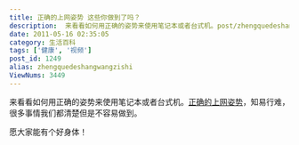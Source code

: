 ```yaml
---
title: 正确的上网姿势 这些你做到了吗？
description:  来看看如何用正确的姿势来使用笔记本或者台式机。post/zhengquedeshangwangzishi.html">正确的上网姿势，知易行难，很多事情我们都清楚但是不容易做到。……
date: 2011-05-16 02:35:05
category: 生活百科
tags: ['健康', '视频']
post_id: 1249
alias: zhengquedeshangwangzishi
ViewNums: 3449
---
```


来看看如何用正确的姿势来使用笔记本或者台式机。[正确的上网姿势](/blog/zhengquedeshangwangzishi)，知易行难，很多事情我们都清楚但是不容易做到。

愿大家能有个好身体！

